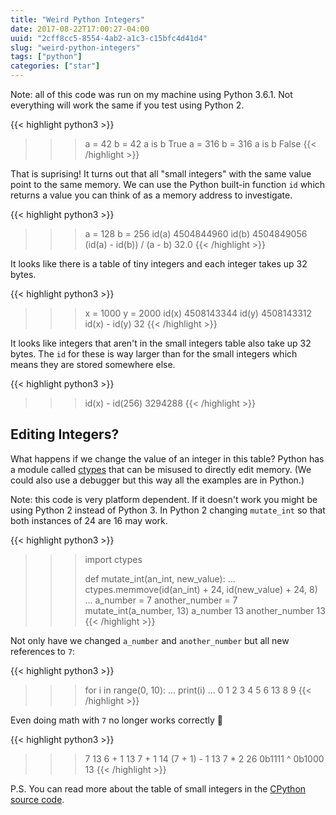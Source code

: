 ```yaml
---
title: "Weird Python Integers"
date: 2017-08-22T17:00:27-04:00
uuid: "2cff8cc5-8554-4ab2-a1c3-c15bfc4d41d4"
slug: "weird-python-integers"
tags: ["python"]
categories: ["star"]
---
```

Note: all of this code was run on my machine using Python 3.6.1. Not everything will work the same if you test using Python 2.

{{< highlight python3 >}}
>>> a = 42
>>> b = 42
>>> a is b
True
>>> a = 316
>>> b = 316
>>> a is b
False
{{< /highlight >}}

That is suprising! It turns out that all "small integers" with the same value point to the same memory. We can use the Python built-in function `id` which returns a value you can think of as a memory address to investigate.

{{< highlight python3 >}}
>>> a = 128
>>> b = 256
>>> id(a)
4504844960
>>> id(b)
4504849056
>>> (id(a) - id(b)) / (a - b)
32.0
{{< /highlight >}}

It looks like there is a table of tiny integers and each integer takes up 32 bytes.

{{< highlight python3 >}}
>>> x = 1000
>>> y = 2000
>>> id(x)
4508143344
>>> id(y)
4508143312
>>> id(x) - id(y)
32
{{< /highlight >}}

It looks like integers that aren't in the small integers table also take up 32 bytes. The `id` for these is way larger than for the small integers which means they are stored somewhere else.

{{< highlight python3 >}}
>>> id(x) - id(256)
3294288
{{< /highlight >}}

## Editing Integers?

What happens if we change the value of an integer in this table? Python has a module called [ctypes](https://docs.python.org/3/library/ctypes.html) that can be misused to directly edit memory. (We could also use a debugger but this way all the examples are in Python.)

Note: this code is very platform dependent. If it doesn't work you might be using Python 2 instead of Python 3. In Python 2 changing `mutate_int` so that both instances of 24 are 16 may work.

{{< highlight python3 >}}
>>> import ctypes
>>>
>>> def mutate_int(an_int, new_value):
...   ctypes.memmove(id(an_int) + 24, id(new_value) + 24, 8)
...
>>> a_number = 7
>>> another_number = 7
>>> mutate_int(a_number, 13)
>>> a_number
13
>>> another_number
13
{{< /highlight >}}

Not only have we changed `a_number` and `another_number` but all new references to `7`:

{{< highlight python3 >}}
>>> for i in range(0, 10):
...   print(i)
...
0
1
2
3
4
5
6
13
8
9
{{< /highlight >}}

Even doing math with `7` no longer works correctly 🎉

{{< highlight python3 >}}
>>> 7
13
>>> 6 + 1
13
>>> 7 + 1
14
>>> (7 + 1) - 1
13
>>> 7 * 2
26
>>> 0b1111 ^ 0b1000
13
{{< /highlight >}}

P.S. You can read more about the table of small integers in the [CPython source code](https://github.com/python/cpython/blob/918403cfc3304d27e80fb792357f40bb3ba69c4e/Objects/longobject.c#L37-L43).
